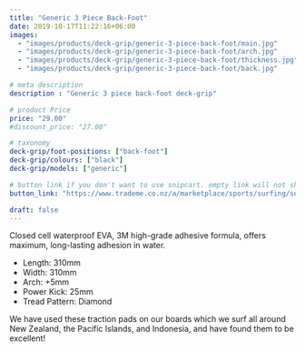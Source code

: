 ```yaml
---
title: "Generic 3 Piece Back-Foot"
date: 2019-10-17T11:22:16+06:00
images: 
  - "images/products/deck-grip/generic-3-piece-back-foot/main.jpg"
  - "images/products/deck-grip/generic-3-piece-back-foot/arch.jpg"
  - "images/products/deck-grip/generic-3-piece-back-foot/thickness.jpg"
  - "images/products/deck-grip/generic-3-piece-back-foot/back.jpg"

# meta description
description : "Generic 3 piece back-foot deck-grip"

# product Price
price: "29.00"
#discount_price: "27.00"

# taxonomy
deck-grip/foot-positions: ["back-foot"]
deck-grip/colours: ["black"]
deck-grip/models: ["generic"]

# button link if you don't want to use snipcart. empty link will not show button
button_link: "https://www.trademe.co.nz/a/marketplace/sports/surfing/search?search_string=EpicLines%203%20Piece%20Back%20Foot%20Surfboard%20Traction%20Pad"

draft: false
---
```


Closed cell waterproof EVA, 3M high-grade adhesive formula, offers maximum, long-lasting adhesion in water.

<ul>
<li>Length: 310mm</li>
<li>Width: 310mm</li>
<li>Arch: +5mm</li>
<li>Power Kick: 25mm</li>
<li>Tread Pattern: Diamond</li>
</ul>

We have used these traction pads on our boards which we surf all around New Zealand, the Pacific Islands, and Indonesia, and have found them to be excellent!

